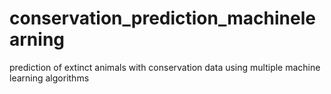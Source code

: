 # conservation_prediction_machinelearning
prediction of extinct animals with conservation data using multiple machine learning algorithms
